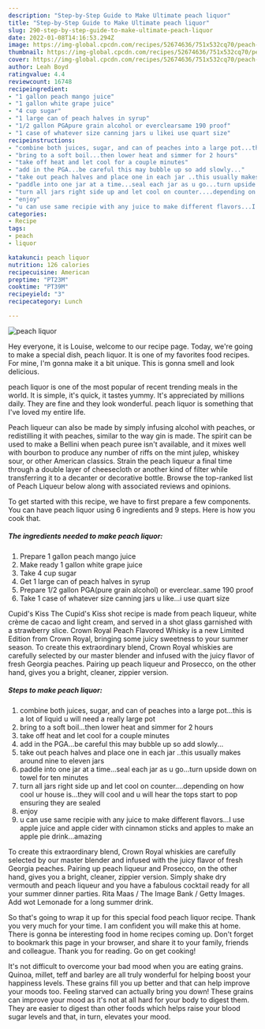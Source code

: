 ```yaml
---
description: "Step-by-Step Guide to Make Ultimate peach liquor"
title: "Step-by-Step Guide to Make Ultimate peach liquor"
slug: 290-step-by-step-guide-to-make-ultimate-peach-liquor
date: 2022-01-08T14:16:53.294Z
image: https://img-global.cpcdn.com/recipes/52674636/751x532cq70/peach-liquor-recipe-main-photo.jpg
thumbnail: https://img-global.cpcdn.com/recipes/52674636/751x532cq70/peach-liquor-recipe-main-photo.jpg
cover: https://img-global.cpcdn.com/recipes/52674636/751x532cq70/peach-liquor-recipe-main-photo.jpg
author: Leah Boyd
ratingvalue: 4.4
reviewcount: 16748
recipeingredient:
- "1 gallon peach mango juice"
- "1 gallon white grape juice"
- "4 cup sugar"
- "1 large can of peach halves in syrup"
- "1/2 gallon PGApure grain alcohol or everclearsame 190 proof"
- "1 case of whatever size canning jars u likei use quart size"
recipeinstructions:
- "combine both juices, sugar, and can of peaches into a large pot...this is a lot of liquid u will need a really large pot"
- "bring to a soft boil...then lower heat and simmer for 2 hours"
- "take off heat and let cool for a couple minutes"
- "add in the PGA...be careful this may bubble up so add slowly..."
- "take out peach halves and place one in each jar ..this usually makes around nine to eleven jars"
- "paddle into one jar at a time...seal each jar as u go...turn upside down on towel for ten minutes"
- "turn all jars right side up and let cool on counter....depending on how cool ur house is...they will cool and u will hear the tops start to pop ensuring they are sealed"
- "enjoy"
- "u can use same recipie with any juice to make different flavors...I use apple juice and apple cider with cinnamon sticks and apples to make an apple pie drink...amazing"
categories:
- Recipe
tags:
- peach
- liquor

katakunci: peach liquor 
nutrition: 126 calories
recipecuisine: American
preptime: "PT23M"
cooktime: "PT39M"
recipeyield: "3"
recipecategory: Lunch

---
```



![peach liquor](https://img-global.cpcdn.com/recipes/52674636/751x532cq70/peach-liquor-recipe-main-photo.jpg)

Hey everyone, it is Louise, welcome to our recipe page. Today, we're going to make a special dish, peach liquor. It is one of my favorites food recipes. For mine, I'm gonna make it a bit unique. This is gonna smell and look delicious.

peach liquor is one of the most popular of recent trending meals in the world. It is simple, it's quick, it tastes yummy. It's appreciated by millions daily. They are fine and they look wonderful. peach liquor is something that I've loved my entire life.

Peach liqueur can also be made by simply infusing alcohol with peaches, or redistilling it with peaches, similar to the way gin is made. The spirit can be used to make a Bellini when peach puree isn&#39;t available, and it mixes well with bourbon to produce any number of riffs on the mint julep, whiskey sour, or other American classics. Strain the peach liqueur a final time through a double layer of cheesecloth or another kind of filter while transferring it to a decanter or decorative bottle. Browse the top-ranked list of Peach Liqueur below along with associated reviews and opinions.


To get started with this recipe, we have to first prepare a few components. You can have peach liquor using 6 ingredients and 9 steps. Here is how you cook that.

<!--inarticleads1-->

##### The ingredients needed to make peach liquor:

1. Prepare 1 gallon peach mango juice
1. Make ready 1 gallon white grape juice
1. Take 4 cup sugar
1. Get 1 large can of peach halves in syrup
1. Prepare 1/2 gallon PGA(pure grain alcohol) or everclear..same 190 proof
1. Take 1 case of whatever size canning jars u like...i use quart size


Cupid&#39;s Kiss The Cupid&#39;s Kiss shot recipe is made from peach liqueur, white crème de cacao and light cream, and served in a shot glass garnished with a strawberry slice. Crown Royal Peach Flavored Whisky is a new Limited Edition from Crown Royal, bringing some juicy sweetness to your summer season. To create this extraordinary blend, Crown Royal whiskies are carefully selected by our master blender and infused with the juicy flavor of fresh Georgia peaches. Pairing up peach liqueur and Prosecco, on the other hand, gives you a bright, cleaner, zippier version. 

<!--inarticleads2-->

##### Steps to make peach liquor:

1. combine both juices, sugar, and can of peaches into a large pot...this is a lot of liquid u will need a really large pot
1. bring to a soft boil...then lower heat and simmer for 2 hours
1. take off heat and let cool for a couple minutes
1. add in the PGA...be careful this may bubble up so add slowly...
1. take out peach halves and place one in each jar ..this usually makes around nine to eleven jars
1. paddle into one jar at a time...seal each jar as u go...turn upside down on towel for ten minutes
1. turn all jars right side up and let cool on counter....depending on how cool ur house is...they will cool and u will hear the tops start to pop ensuring they are sealed
1. enjoy
1. u can use same recipie with any juice to make different flavors...I use apple juice and apple cider with cinnamon sticks and apples to make an apple pie drink...amazing


To create this extraordinary blend, Crown Royal whiskies are carefully selected by our master blender and infused with the juicy flavor of fresh Georgia peaches. Pairing up peach liqueur and Prosecco, on the other hand, gives you a bright, cleaner, zippier version. Simply shake dry vermouth and peach liqueur and you have a fabulous cocktail ready for all your summer dinner parties. Rita Maas / The Image Bank / Getty Images. Add wot Lemonade for a long summer drink. 

So that's going to wrap it up for this special food peach liquor recipe. Thank you very much for your time. I am confident you will make this at home. There is gonna be interesting food in home recipes coming up. Don't forget to bookmark this page in your browser, and share it to your family, friends and colleague. Thank you for reading. Go on get cooking!

It's not difficult to overcome your bad mood when you are eating grains. Quinoa, millet, teff and barley are all truly wonderful for helping boost your happiness levels. These grains fill you up better and that can help improve your moods too. Feeling starved can actually bring you down! These grains can improve your mood as it's not at all hard for your body to digest them. They are easier to digest than other foods which helps raise your blood sugar levels and that, in turn, elevates your mood.
